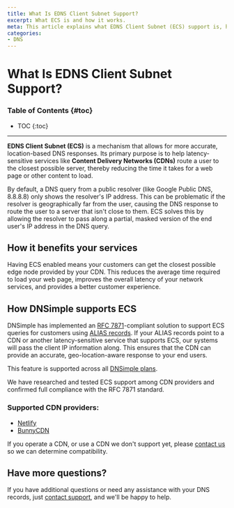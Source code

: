 ```yaml
---
title: What Is EDNS Client Subnet Support?
excerpt: What ECS is and how it works.
meta: This article explains what EDNS Client Subnet (ECS) support is, how it is an option in the Extension Mechanisms for DNS, and how it's configured with an ALIAS record
categories:
- DNS
---
```


# What Is EDNS Client Subnet Support?

### Table of Contents {#toc}

* TOC
{:toc}

---

**EDNS Client Subnet (ECS)** is a mechanism that allows for more accurate, location-based DNS responses. Its primary purpose is to help latency-sensitive services like **Content Delivery Networks (CDNs)** route a user to the closest possible server, thereby reducing the time it takes for a web page or other content to load.

By default, a DNS query from a public resolver (like Google Public DNS, 8.8.8.8) only shows the resolver's IP address. This can be problematic if the resolver is geographically far from the user, causing the DNS response to route the user to a server that isn't close to them. ECS solves this by allowing the resolver to pass along a partial, masked version of the end user's IP address in the DNS query.

## How it benefits your services

Having ECS enabled means your customers can get the closest possible edge node provided by your CDN. This reduces the average time required to load your web page, improves the overall latency of your network services, and provides a better customer experience.

## How DNSimple supports ECS

DNSimple has implemented an [RFC 7871](https://datatracker.ietf.org/doc/html/rfc7871)-compliant solution to support ECS queries for customers using [ALIAS records](/articles/alias-record/). If your ALIAS records point to a CDN or another latency-sensitive service that supports ECS, our systems will pass the client IP information along. This ensures that the CDN can provide an accurate, geo-location-aware response to your end users.

This feature is supported across all [DNSimple plans](https://dnsimple.com/pricing).

We have researched and tested ECS support among CDN providers and confirmed full compliance with the RFC 7871 standard.

### Supported CDN providers:
- [Netlify](https://www.netlify.com)
- [BunnyCDN](https://bunnycdn.com/)

If you operate a CDN, or use a CDN we don't support yet, please [contact us](https://dnsimple.com/feedback) so we can determine compatibility.

## Have more questions?
If you have additional questions or need any assistance with your DNS records, just [contact support](https://dnsimple.com/feedback), and we'll be happy to help. 
